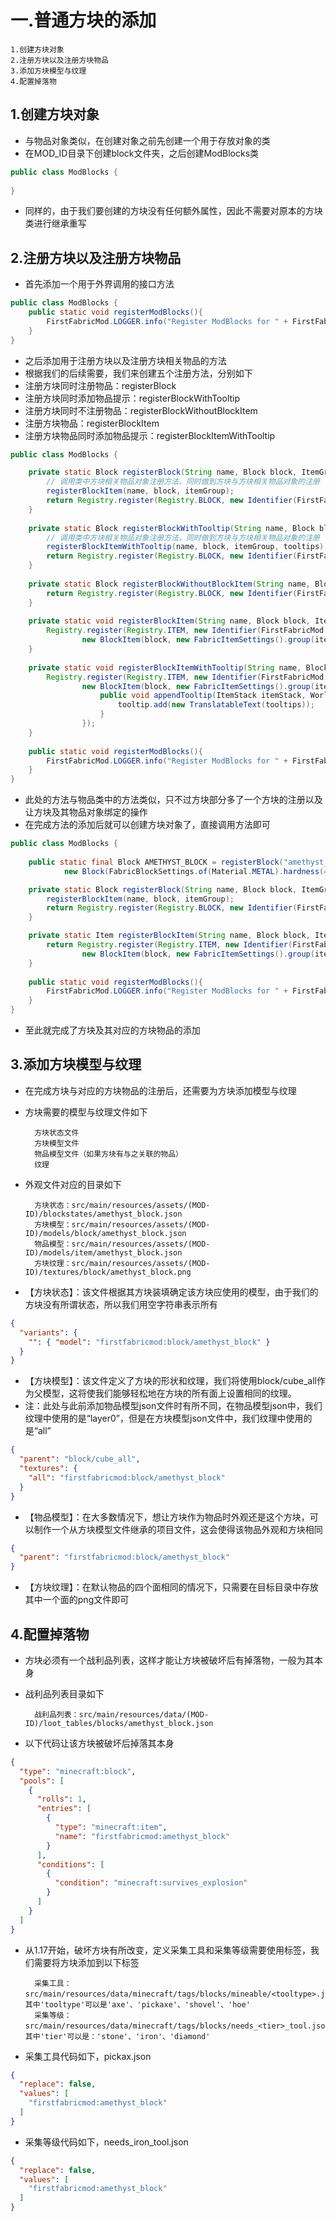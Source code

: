 # 一.普通方块的添加

    1.创建方块对象
    2.注册方块以及注册方块物品
    3.添加方块模型与纹理
    4.配置掉落物

## 1.创建方块对象
- 与物品对象类似，在创建对象之前先创建一个用于存放对象的类
- 在MOD_ID目录下创建block文件夹，之后创建ModBlocks类
```java
public class ModBlocks {
    
}
```
- 同样的，由于我们要创建的方块没有任何额外属性，因此不需要对原本的方块类进行继承重写


## 2.注册方块以及注册方块物品
- 首先添加一个用于外界调用的接口方法
```java
public class ModBlocks {
    public static void registerModBlocks(){
        FirstFabricMod.LOGGER.info("Register ModBlocks for " + FirstFabricMod.MOD_ID);
    }
}
```
- 之后添加用于注册方块以及注册方块相关物品的方法
- 根据我们的后续需要，我们来创建五个注册方法，分别如下
- 注册方块同时注册物品：registerBlock
- 注册方块同时添加物品提示：registerBlockWithTooltip
- 注册方块同时不注册物品：registerBlockWithoutBlockItem
- 注册方块物品：registerBlockItem
- 注册方块物品同时添加物品提示：registerBlockItemWithTooltip
```java
public class ModBlocks {

    private static Block registerBlock(String name, Block block, ItemGroup itemGroup){ // 注册方块的同时注册一个对应的物品
        // 调用类中方块相关物品对象注册方法，同时做到方块与方块相关物品对象的注册
        registerBlockItem(name, block, itemGroup);
        return Registry.register(Registry.BLOCK, new Identifier(FirstFabricMod.MOD_ID, name), block);
    }
  
    private static Block registerBlockWithTooltip(String name, Block block, ItemGroup itemGroup, String tooltips){ // 注册方块的同时注册一个有物品提示的对应物品
        // 调用类中方块相关物品对象注册方法，同时做到方块与方块相关物品对象的注册
        registerBlockItemWithTooltip(name, block, itemGroup, tooltips);
        return Registry.register(Registry.BLOCK, new Identifier(FirstFabricMod.MOD_ID, name), block);
    }
  
    private static Block registerBlockWithoutBlockItem(String name, Block block){ // 注册方块的同时不进行物品的注册
        return Registry.register(Registry.BLOCK, new Identifier(FirstFabricMod.MOD_ID, name), block);
    }
  
    private static void registerBlockItem(String name, Block block, ItemGroup itemGroup){ // 注册与方块对应的物品
        Registry.register(Registry.ITEM, new Identifier(FirstFabricMod.MOD_ID, name),
                new BlockItem(block, new FabricItemSettings().group(itemGroup)));
    }
  
    private static void registerBlockItemWithTooltip(String name, Block block, ItemGroup itemGroup, String tooltips){ // 注册与方块对应并且有物品提示的物品
        Registry.register(Registry.ITEM, new Identifier(FirstFabricMod.MOD_ID, name),
                new BlockItem(block, new FabricItemSettings().group(itemGroup)){
                    public void appendTooltip(ItemStack itemStack, World world, List<Text> tooltip, TooltipContext tooltipContext){
                        tooltip.add(new TranslatableText(tooltips));
                    }
                });
    }
    
    public static void registerModBlocks(){
        FirstFabricMod.LOGGER.info("Register ModBlocks for " + FirstFabricMod.MOD_ID);
    }
}
```
- 此处的方法与物品类中的方法类似，只不过方块部分多了一个方块的注册以及让方块及其物品对象绑定的操作
- 在完成方法的添加后就可以创建方块对象了，直接调用方法即可
```java
public class ModBlocks {
    
    public static final Block AMETHYST_BLOCK = registerBlock("amethyst_block",
            new Block(FabricBlockSettings.of(Material.METAL).hardness(4.0F).requiresTool()), ModItemGroup.LOSTsMOD);

    private static Block registerBlock(String name, Block block, ItemGroup itemGroup){
        registerBlockItem(name, block, itemGroup);
        return Registry.register(Registry.BLOCK, new Identifier(FirstFabricMod.MOD_ID, name), block);
    }

    private static Item registerBlockItem(String name, Block block, ItemGroup itemGroup){
        return Registry.register(Registry.ITEM, new Identifier(FirstFabricMod.MOD_ID, name),
                new BlockItem(block, new FabricItemSettings().group(itemGroup)));
    }
    
    public static void registerModBlocks(){
        FirstFabricMod.LOGGER.info("Register ModBlocks for " + FirstFabricMod.MOD_ID);
    }
}
```
- 至此就完成了方块及其对应的方块物品的添加


## 3.添加方块模型与纹理
- 在完成方块与对应的方块物品的注册后，还需要为方块添加模型与纹理
- 方块需要的模型与纹理文件如下

        方块状态文件
        方块模型文件
        物品模型文件（如果方块有与之关联的物品）
        纹理

- 外观文件对应的目录如下

        方块状态：src/main/resources/assets/(MOD-ID)/blockstates/amethyst_block.json
        方块模型：src/main/resources/assets/(MOD-ID)/models/block/amethyst_block.json
        物品模型：src/main/resources/assets/(MOD-ID)/models/item/amethyst_block.json
        方块纹理：src/main/resources/assets/(MOD-ID)/textures/block/amethyst_block.png

- 【方块状态】：该文件根据其方块装填确定该方块应使用的模型，由于我们的方块没有所谓状态，所以我们用空字符串表示所有
```json
{
  "variants": {
    "": { "model": "firstfabricmod:block/amethyst_block" }
  }
}
```
- 【方块模型】：该文件定义了方块的形状和纹理，我们将使用block/cube_all作为父模型，这将使我们能够轻松地在方块的所有面上设置相同的纹理。
- 注：此处与此前添加物品模型json文件时有所不同，在物品模型json中，我们纹理中使用的是“layer0”，但是在方块模型json文件中，我们纹理中使用的是“all”
```json
{
  "parent": "block/cube_all",
  "textures": {
    "all": "firstfabricmod:block/amethyst_block"
  }
}
```
- 【物品模型】：在大多数情况下，想让方块作为物品时外观还是这个方块，可以制作一个从方块模型文件继承的项目文件，这会使得该物品外观和方块相同
```json
{
  "parent": "firstfabricmod:block/amethyst_block"
}
```
- 【方块纹理】：在默认物品的四个面相同的情况下，只需要在目标目录中存放其中一个面的png文件即可


## 4.配置掉落物
- 方块必须有一个战利品列表，这样才能让方块被破坏后有掉落物，一般为其本身
- 战利品列表目录如下


        战利品列表：src/main/resources/data/(MOD-ID)/loot_tables/blocks/amethyst_block.json


- 以下代码让该方块被破坏后掉落其本身
```json
{
  "type": "minecraft:block",
  "pools": [
    {
      "rolls": 1,
      "entries": [
        {
          "type": "minecraft:item",
          "name": "firstfabricmod:amethyst_block"
        }
      ],
      "conditions": [
        {
          "condition": "minecraft:survives_explosion"
        }
      ]
    }
  ]
}
```
- 从1.17开始，破坏方块有所改变，定义采集工具和采集等级需要使用标签，我们需要将方块添加到以下标签


        采集工具：src/main/resources/data/minecraft/tags/blocks/mineable/<tooltype>.json，其中'tooltype'可以是'axe'、'pickaxe'、'shovel'、'hoe'
        采集等级：src/main/resources/data/minecraft/tags/blocks/needs_<tier>_tool.json，其中'tier'可以是：'stone'、'iron'、'diamond'


- 采集工具代码如下，pickax.json
```json
{
  "replace": false,
  "values": [
    "firstfabricmod:amethyst_block"
  ]
}
```
- 采集等级代码如下，needs_iron_tool.json
```json
{
  "replace": false,
  "values": [
    "firstfabricmod:amethyst_block"
  ]
}
```
